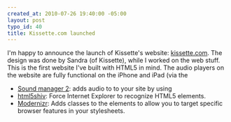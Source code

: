 ```yaml
--- 
created_at: 2010-07-26 19:40:00 -05:00
layout: post
typo_id: 40
title: Kissette.com launched
---
```

<p>I'm happy to announce the launch of Kissette's website: <a href="http://kissette.com">kissette.com</a>. The design was done by Sandra (of Kissette), while I worked on the web stuff. This is the first website I've built with HTML5 in mind. The audio players on the website are fully functional on the iPhone and iPad (via the <audio> tag). Some notable JavaScript libraries I used:</p>
<ul>
    <li><a href="http://www.schillmania.com/projects/soundmanager2/">Sound manager 2</a>: adds audio to to your site by using <audio> or Flash for fallback. No Flash interface in either case.</li>
    <li><a href="http://code.google.com/p/html5shiv/">html5shiv</a>: Force Internet Explorer to recognize HTML5 elements.</li>
    <li><a href="http://www.modernizr.com/">Modernizr</a>: Adds classes to the <html> elements to allow you to target specific browser features in your stylesheets.</li>
</ul>
